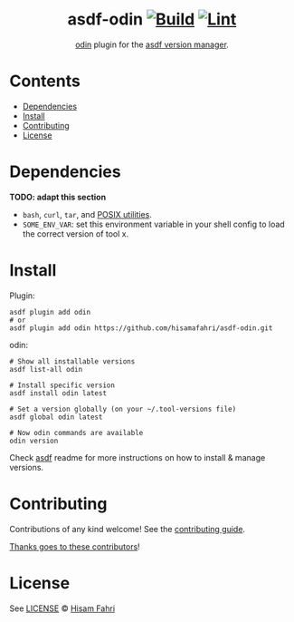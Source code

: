 <div align="center">

# asdf-odin [![Build](https://github.com/hisamafahri/asdf-odin/actions/workflows/build.yml/badge.svg)](https://github.com/hisamafahri/asdf-odin/actions/workflows/build.yml) [![Lint](https://github.com/hisamafahri/asdf-odin/actions/workflows/lint.yml/badge.svg)](https://github.com/hisamafahri/asdf-odin/actions/workflows/lint.yml)

[odin](https://github.com/hisamafahri/asdf-odin) plugin for the [asdf version manager](https://asdf-vm.com).

</div>

# Contents

- [Dependencies](#dependencies)
- [Install](#install)
- [Contributing](#contributing)
- [License](#license)

# Dependencies

**TODO: adapt this section**

- `bash`, `curl`, `tar`, and [POSIX utilities](https://pubs.opengroup.org/onlinepubs/9699919799/idx/utilities.html).
- `SOME_ENV_VAR`: set this environment variable in your shell config to load the correct version of tool x.

# Install

Plugin:

```shell
asdf plugin add odin
# or
asdf plugin add odin https://github.com/hisamafahri/asdf-odin.git
```

odin:

```shell
# Show all installable versions
asdf list-all odin

# Install specific version
asdf install odin latest

# Set a version globally (on your ~/.tool-versions file)
asdf global odin latest

# Now odin commands are available
odin version
```

Check [asdf](https://github.com/asdf-vm/asdf) readme for more instructions on how to
install & manage versions.

# Contributing

Contributions of any kind welcome! See the [contributing guide](contributing.md).

[Thanks goes to these contributors](https://github.com/hisamafahri/asdf-odin/graphs/contributors)!

# License

See [LICENSE](LICENSE) © [Hisam Fahri](https://github.com/hisamafahri/)
